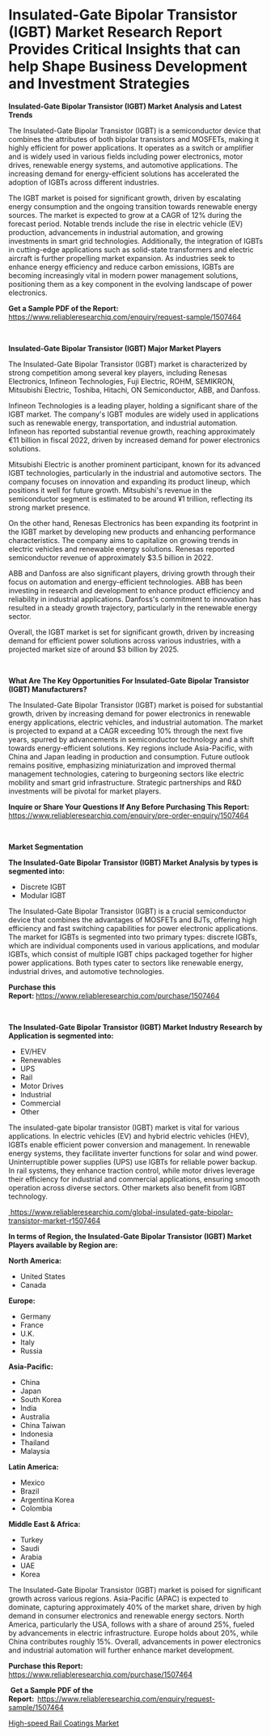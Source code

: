 <p><h1>Insulated-Gate Bipolar Transistor (IGBT) Market Research Report Provides Critical Insights that can help Shape Business Development and Investment Strategies</h1></p><p><strong>Insulated-Gate Bipolar Transistor (IGBT) Market Analysis and Latest Trends</strong></p>
<p><p>The Insulated-Gate Bipolar Transistor (IGBT) is a semiconductor device that combines the attributes of both bipolar transistors and MOSFETs, making it highly efficient for power applications. It operates as a switch or amplifier and is widely used in various fields including power electronics, motor drives, renewable energy systems, and automotive applications. The increasing demand for energy-efficient solutions has accelerated the adoption of IGBTs across different industries.</p><p>The IGBT market is poised for significant growth, driven by escalating energy consumption and the ongoing transition towards renewable energy sources. The market is expected to grow at a CAGR of 12% during the forecast period. Notable trends include the rise in electric vehicle (EV) production, advancements in industrial automation, and growing investments in smart grid technologies. Additionally, the integration of IGBTs in cutting-edge applications such as solid-state transformers and electric aircraft is further propelling market expansion. As industries seek to enhance energy efficiency and reduce carbon emissions, IGBTs are becoming increasingly vital in modern power management solutions, positioning them as a key component in the evolving landscape of power electronics.</p></p>
<p><strong>Get a Sample PDF of the Report:&nbsp;</strong> <a href="https://www.reliableresearchiq.com/enquiry/request-sample/1507464?utm_campaign=2282&utm_medium=2&utm_source=Github&utm_content=ia&utm_term=23032025&utm_id=insulated-gate-bipolar-transistor-igbt">https://www.reliableresearchiq.com/enquiry/request-sample/1507464</a></p>
<p>&nbsp;</p>
<p><strong>Insulated-Gate Bipolar Transistor (IGBT) Major Market Players</strong></p>
<p><p>The Insulated-Gate Bipolar Transistor (IGBT) market is characterized by strong competition among several key players, including Renesas Electronics, Infineon Technologies, Fuji Electric, ROHM, SEMIKRON, Mitsubishi Electric, Toshiba, Hitachi, ON Semiconductor, ABB, and Danfoss. </p><p>Infineon Technologies is a leading player, holding a significant share of the IGBT market. The company's IGBT modules are widely used in applications such as renewable energy, transportation, and industrial automation. Infineon has reported substantial revenue growth, reaching approximately €11 billion in fiscal 2022, driven by increased demand for power electronics solutions.</p><p>Mitsubishi Electric is another prominent participant, known for its advanced IGBT technologies, particularly in the industrial and automotive sectors. The company focuses on innovation and expanding its product lineup, which positions it well for future growth. Mitsubishi's revenue in the semiconductor segment is estimated to be around ¥1 trillion, reflecting its strong market presence.</p><p>On the other hand, Renesas Electronics has been expanding its footprint in the IGBT market by developing new products and enhancing performance characteristics. The company aims to capitalize on growing trends in electric vehicles and renewable energy solutions. Renesas reported semiconductor revenue of approximately $3.5 billion in 2022.</p><p>ABB and Danfoss are also significant players, driving growth through their focus on automation and energy-efficient technologies. ABB has been investing in research and development to enhance product efficiency and reliability in industrial applications. Danfoss's commitment to innovation has resulted in a steady growth trajectory, particularly in the renewable energy sector.</p><p>Overall, the IGBT market is set for significant growth, driven by increasing demand for efficient power solutions across various industries, with a projected market size of around $3 billion by 2025.</p></p>
<p>&nbsp;</p>
<p><strong>What Are The Key Opportunities For Insulated-Gate Bipolar Transistor (IGBT) Manufacturers?</strong></p>
<p><p>The Insulated-Gate Bipolar Transistor (IGBT) market is poised for substantial growth, driven by increasing demand for power electronics in renewable energy applications, electric vehicles, and industrial automation. The market is projected to expand at a CAGR exceeding 10% through the next five years, spurred by advancements in semiconductor technology and a shift towards energy-efficient solutions. Key regions include Asia-Pacific, with China and Japan leading in production and consumption. Future outlook remains positive, emphasizing miniaturization and improved thermal management technologies, catering to burgeoning sectors like electric mobility and smart grid infrastructure. Strategic partnerships and R&D investments will be pivotal for market players.</p></p>
<p><strong>Inquire or Share Your Questions If Any Before Purchasing This Report:</strong> <a href="https://www.reliableresearchiq.com/enquiry/pre-order-enquiry/1507464?utm_campaign=2282&utm_medium=2&utm_source=Github&utm_content=ia&utm_term=23032025&utm_id=insulated-gate-bipolar-transistor-igbt">https://www.reliableresearchiq.com/enquiry/pre-order-enquiry/1507464</a></p>
<p>&nbsp;</p>
<p><strong>Market Segmentation</strong></p>
<p><strong>The Insulated-Gate Bipolar Transistor (IGBT) Market Analysis by types is segmented into:</strong></p>
<p><ul><li>Discrete IGBT</li><li>Modular IGBT</li></ul></p>
<p><p>The Insulated-Gate Bipolar Transistor (IGBT) is a crucial semiconductor device that combines the advantages of MOSFETs and BJTs, offering high efficiency and fast switching capabilities for power electronic applications. The market for IGBTs is segmented into two primary types: discrete IGBTs, which are individual components used in various applications, and modular IGBTs, which consist of multiple IGBT chips packaged together for higher power applications. Both types cater to sectors like renewable energy, industrial drives, and automotive technologies.</p></p>
<p><strong>Purchase this Report:&nbsp;</strong><a href="https://www.reliableresearchiq.com/purchase/1507464?utm_campaign=2282&utm_medium=2&utm_source=Github&utm_content=ia&utm_term=23032025&utm_id=insulated-gate-bipolar-transistor-igbt">https://www.reliableresearchiq.com/purchase/1507464</a></p>
<p>&nbsp;</p>
<p><strong>The Insulated-Gate Bipolar Transistor (IGBT) Market Industry Research by Application is segmented into:</strong></p>
<p><ul><li>EV/HEV</li><li>Renewables</li><li>UPS</li><li>Rail</li><li>Motor Drives</li><li>Industrial</li><li>Commercial</li><li>Other</li></ul></p>
<p><p>The insulated-gate bipolar transistor (IGBT) market is vital for various applications. In electric vehicles (EV) and hybrid electric vehicles (HEV), IGBTs enable efficient power conversion and management. In renewable energy systems, they facilitate inverter functions for solar and wind power. Uninterruptible power supplies (UPS) use IGBTs for reliable power backup. In rail systems, they enhance traction control, while motor drives leverage their efficiency for industrial and commercial applications, ensuring smooth operation across diverse sectors. Other markets also benefit from IGBT technology.</p></p>
<p><a href="https://www.reliableresearchiq.com/global-insulated-gate-bipolar-transistor-market-r1507464?utm_campaign=2282&utm_medium=2&utm_source=Github&utm_content=ia&utm_term=23032025&utm_id=insulated-gate-bipolar-transistor-igbt">&nbsp;https://www.reliableresearchiq.com/global-insulated-gate-bipolar-transistor-market-r1507464</a></p>
<p><strong>In terms of Region, the Insulated-Gate Bipolar Transistor (IGBT) Market Players available by Region are:</strong></p>
<p>
    <p> <strong> North America: </strong>
        <ul>
            <li>United States</li>
            <li>Canada</li>
        </ul>
        </p> 
    <p> <strong> Europe: </strong>
        <ul>
            <li>Germany</li>
            <li>France</li>
            <li>U.K.</li>
            <li>Italy</li>
            <li>Russia</li>
        </ul>
        </p> 
    <p> <strong> Asia-Pacific: </strong>
        <ul>
            <li>China</li>
            <li>Japan</li>
            <li>South Korea</li>
            <li>India</li>
            <li>Australia</li>
            <li>China Taiwan</li>
            <li>Indonesia</li>
            <li>Thailand</li>
            <li>Malaysia</li>
        </ul>
        </p> 
    <p> <strong> Latin America: </strong>
        <ul>
            <li>Mexico</li>
            <li>Brazil</li>
            <li>Argentina Korea</li>
            <li>Colombia</li>
        </ul>
        </p> 
    <p> <strong> Middle East & Africa: </strong>
        <ul>
            <li>Turkey</li>
            <li>Saudi</li>
            <li>Arabia</li>
            <li>UAE</li>
            <li>Korea</li>
        </ul>
    </p>
    </p>
<p><p>The Insulated-Gate Bipolar Transistor (IGBT) market is poised for significant growth across various regions. Asia-Pacific (APAC) is expected to dominate, capturing approximately 40% of the market share, driven by high demand in consumer electronics and renewable energy sectors. North America, particularly the USA, follows with a share of around 25%, fueled by advancements in electric infrastructure. Europe holds about 20%, while China contributes roughly 15%. Overall, advancements in power electronics and industrial automation will further enhance market development.</p></p>
<p><strong>Purchase this Report: </strong><a href="https://www.reliableresearchiq.com/purchase/1507464?utm_campaign=2282&utm_medium=2&utm_source=Github&utm_content=ia&utm_term=23032025&utm_id=insulated-gate-bipolar-transistor-igbt">https://www.reliableresearchiq.com/purchase/1507464</a></p>
<p>&nbsp;<strong>Get a Sample PDF of the Report:&nbsp;&nbsp;</strong><a href="https://www.reliableresearchiq.com/enquiry/request-sample/1507464?utm_campaign=2282&utm_medium=2&utm_source=Github&utm_content=ia&utm_term=23032025&utm_id=insulated-gate-bipolar-transistor-igbt">https://www.reliableresearchiq.com/enquiry/request-sample/1507464</a></p>
<p><strong></strong></p>
<p><p><a href="https://github.com/FahadAhmed223/Market-Research-Report-List-1/blob/main/high-speed-rail-coatings-market.md?utm_campaign=2282&utm_medium=2&utm_source=Github&utm_content=ia&utm_term=23032025&utm_id=insulated-gate-bipolar-transistor-igbt">High-speed Rail Coatings Market</a></p></p>